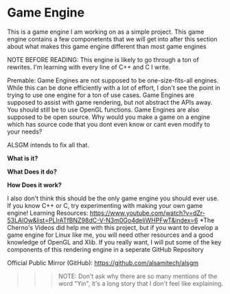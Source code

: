 # Game Engine

This is a game engine I am working on as a simple project. This game engine contains a few componetents that we will get into after this section about what makes this game engine different than most game engines

NOTE BEFORE READING:
  This engine is likely to go through a ton of rewrites. I'm learning with every line of C++ and C I write.

Premable:
  Game Engines are not supposed to be one-size-fits-all engines. While this can be done efficiently with a lot of effort, I don't see the point in trying to use one engine for a ton of use cases.
  Game Engines are supposed to assist with game rendering, but not abstract the APIs away. You should still be to use OpenGL functions.
  Game Engines are also supposed to be open source. Why would you make a game on a engine which has source code that you dont even know or cant even modify to your needs?
  
  ALSGM intends to fix all that.
  
**What is it?**

**What Does it do?**

**How Does it work?**



I also don't think this should be the only game engine you should ever use. If you know C++ or C, try experimenting with making your own game engine!
Learning Resources:
  https://www.youtube.com/watch?v=dZr-53LAlOw&list=PLlrATfBNZ98dC-V-N3m0Go4deliWHPFwT&index=6
  *The Cherno's Videos did help me with this project, but if you want to develop a game engine for Linux like me, you will need other resources and a good knowledge of OpenGL and Xlib. If you really want, I will put some of the key components of this rendering engine in a seperate GitHub Repository

Official Public Mirror (GitHub):
  https://github.com/alsamitech/alsgm


>>> NOTE: Don't ask why there are so many  mentions of the word "Yin", it's a long story that I don't feel like explaining.
